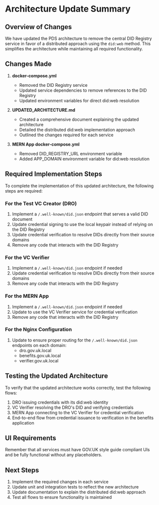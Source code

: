 # Architecture Update Summary

## Overview of Changes

We have updated the PDS architecture to remove the central DID Registry service in favor of a distributed approach using the `did:web` method. This simplifies the architecture while maintaining all required functionality.

## Changes Made

1. **docker-compose.yml**
   - Removed the DID Registry service
   - Updated service dependencies to remove references to the DID Registry
   - Updated environment variables for direct did:web resolution

2. **UPDATED_ARCHITECTURE.md**
   - Created a comprehensive document explaining the updated architecture
   - Detailed the distributed did:web implementation approach
   - Outlined the changes required for each service

3. **MERN App docker-compose.yml**
   - Removed DID_REGISTRY_URL environment variable
   - Added APP_DOMAIN environment variable for did:web resolution

## Required Implementation Steps

To complete the implementation of this updated architecture, the following steps are required:

### For the Test VC Creator (DRO)

1. Implement a `/.well-known/did.json` endpoint that serves a valid DID document
2. Update credential signing to use the local keypair instead of relying on the DID Registry
3. Update credential verification to resolve DIDs directly from their source domains
4. Remove any code that interacts with the DID Registry

### For the VC Verifier

1. Implement a `/.well-known/did.json` endpoint if needed
2. Update credential verification to resolve DIDs directly from their source domains
3. Remove any code that interacts with the DID Registry

### For the MERN App

1. Implement a `/.well-known/did.json` endpoint if needed
2. Update to use the VC Verifier service for credential verification
3. Remove any code that interacts with the DID Registry

### For the Nginx Configuration

1. Update to ensure proper routing for the `/.well-known/did.json` endpoints on each domain:
   - dro.gov.uk.local
   - benefits.gov.uk.local
   - verifier.gov.uk.local

## Testing the Updated Architecture

To verify that the updated architecture works correctly, test the following flows:

1. DRO issuing credentials with its did:web identity
2. VC Verifier resolving the DRO's DID and verifying credentials
3. MERN App connecting to the VC Verifier for credential verification
4. End-to-end flow from credential issuance to verification in the benefits application

## UI Requirements

Remember that all services must have GOV.UK style guide compliant UIs and be fully functional without any placeholders.

## Next Steps

1. Implement the required changes in each service
2. Update unit and integration tests to reflect the new architecture
3. Update documentation to explain the distributed did:web approach
4. Test all flows to ensure functionality is maintained
